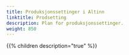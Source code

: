 ```yaml
---
title: Produksjonssettinger i Altinn
linktitle: Prodsetting
description: Plan for produksjonssettinger.
weight: 850
---
```


{{% children description="true" %}}
